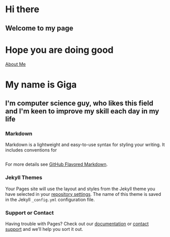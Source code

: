# Hi there 
## Welcome to my page
# Hope you are doing good

[About Me](./aboutme)


# My name is Giga 
## I'm computer science guy, who likes this field and I'm keen to improve my skill each day in my life 


### Markdown

Markdown is a lightweight and easy-to-use syntax for styling your writing. It includes conventions for

```markdownle and scalable social and technical systems to create impact.
```

For more details see [GitHub Flavored Markdown](https://guides.github.com/features/mastering-markdown/).

### Jekyll Themes

Your Pages site will use the layout and styles from the Jekyll theme you have selected in your [repository settings](https://github.com/wikicrafter/wikicrafter/settings). The name of this theme is saved in the Jekyll `_config.yml` configuration file.

### Support or Contact

Having trouble with Pages? Check out our [documentation](https://docs.github.com/categories/github-pages-basics/) or [contact support](https://support.github.com/contact) and we’ll help you sort it out.
